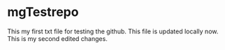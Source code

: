 # mgTestrepo
This my first txt file for testing the github.
This file is updated locally now.
This is my second edited changes.